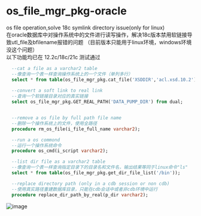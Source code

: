# os_file_mgr_pkg-oracle
os file operation,solve 18c symlink directory issue(only for linux)   
在oracle数据库中对操作系统中的文件进行读写操作，解决18c版本禁用软链接导致utl_file及bfilename报错的问题  （目前版本只能用于linux环境，windows环境没这个问题）  
以下功能均已在 12.2c/18c/21c 测试通过

```sql
  --cat a file as a varchar2 table 
  --像查询一个表一样查询操作系统上的一个文件（单列多行）
  select * from table(os_file_mgr_pkg.cat_file('XSDDIR','acl.xsd.10.2')); 
 
  --convert a soft link to real link
  --查询一个软链接目录对应的真实链接
  select os_file_mgr_pkg.GET_REAL_PATH('DATA_PUMP_DIR') from dual;


  --remove a os file by full path file name  
  --删除一个操作系统上的文件，使用全路径
  procedure rm_os_file(i_file_full_name varchar2);

  --run a os commond 
  --运行一个操作系统命令
  procedure os_cmd(i_script varchar2);

  --list dir file as a varchar2 table 
  --像查询一个表一样查询指定目录下的目录名和文件名，输出结果等同于linux命令"ls"
  select * from table(os_file_mgr_pkg.get_dir_file_list('/bin'));

  --replace directory path (only in a cdb session or non cdb)
  --使用真实路径重建数据库目录，只能在cdb会话中或者非cdb环境中运行
  procedure replace_dir_path_by_real(p_dir varchar2);
```
![image](https://user-images.githubusercontent.com/25106767/144196420-529f604c-4f07-4f64-96a6-e1e83b05efbd.png)



